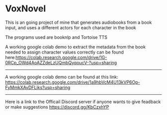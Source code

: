 # VoxNovel
This is an going project of mine that generates audiobooks from a book input, and uses a different actors for each character in the book

The programs used are booknlp and Tortoise TTS

A working google colab demo to extract the metadata from the book needed to assign character values correctly can be found here:https://colab.research.google.com/drive/1G-0RCp_OWd4AoAZZdeLzUQmbQyqoucV-?usp=sharing


-------------------------------------------------------------------------------------------------------------------------------------------------------

A working google colab demo can be found at this link: https://colab.research.google.com/drive/1a9hbVcM4U13kVP6Op-FyMmkXAvDFLiks?usp=sharing

-------------------------------------------------------------------------------------------------------------------------------------------------------
Here is a link to the Officail Discord server if anyone wants to give feadback or make suggestions 
https://discord.gg/KbCzxhYP
